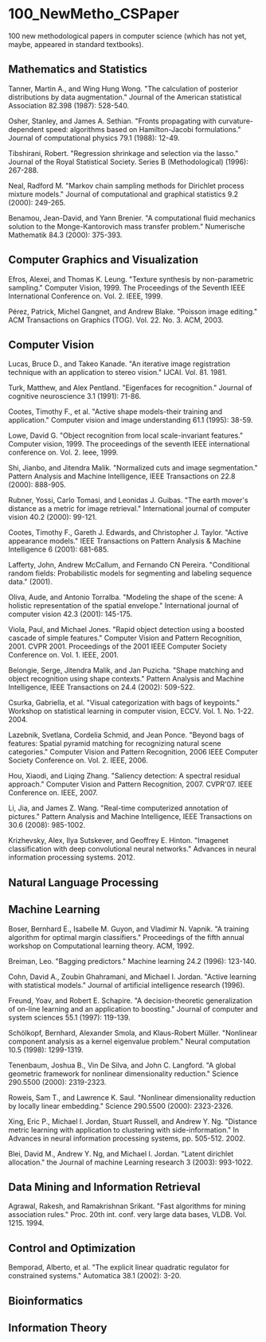 # 100_NewMetho_CSPaper
100 new methodological papers in computer science (which has not yet, maybe, appeared in standard textbooks).

## Mathematics and Statistics


Tanner, Martin A., and Wing Hung Wong. "The calculation of posterior distributions by data augmentation." Journal of the American statistical Association 82.398 (1987): 528-540.

Osher, Stanley, and James A. Sethian. "Fronts propagating with curvature-dependent speed: algorithms based on Hamilton-Jacobi formulations." Journal of computational physics 79.1 (1988): 12-49.

Tibshirani, Robert. "Regression shrinkage and selection via the lasso." Journal of the Royal Statistical Society. Series B (Methodological) (1996): 267-288.

Neal, Radford M. "Markov chain sampling methods for Dirichlet process mixture models." Journal of computational and graphical statistics 9.2 (2000): 249-265.

Benamou, Jean-David, and Yann Brenier. "A computational fluid mechanics solution to the Monge-Kantorovich mass transfer problem." Numerische Mathematik 84.3 (2000): 375-393.

## Computer Graphics and Visualization

Efros, Alexei, and Thomas K. Leung. "Texture synthesis by non-parametric sampling." Computer Vision, 1999. The Proceedings of the Seventh IEEE International Conference on. Vol. 2. IEEE, 1999.

Pérez, Patrick, Michel Gangnet, and Andrew Blake. "Poisson image editing." ACM Transactions on Graphics (TOG). Vol. 22. No. 3. ACM, 2003.


## Computer Vision
Lucas, Bruce D., and Takeo Kanade. "An iterative image registration technique with an application to stereo vision." IJCAI. Vol. 81. 1981.

Turk, Matthew, and Alex Pentland. "Eigenfaces for recognition." Journal of cognitive neuroscience 3.1 (1991): 71-86.

Cootes, Timothy F., et al. "Active shape models-their training and application." Computer vision and image understanding 61.1 (1995): 38-59.

Lowe, David G. "Object recognition from local scale-invariant features." Computer vision, 1999. The proceedings of the seventh IEEE international conference on. Vol. 2. Ieee, 1999.

Shi, Jianbo, and Jitendra Malik. "Normalized cuts and image segmentation." Pattern Analysis and Machine Intelligence, IEEE Transactions on 22.8 (2000): 888-905.

Rubner, Yossi, Carlo Tomasi, and Leonidas J. Guibas. "The earth mover's distance as a metric for image retrieval." International journal of computer vision 40.2 (2000): 99-121.

Cootes, Timothy F., Gareth J. Edwards, and Christopher J. Taylor. "Active appearance models." IEEE Transactions on Pattern Analysis & Machine Intelligence 6 (2001): 681-685.

Lafferty, John, Andrew McCallum, and Fernando CN Pereira. "Conditional random fields: Probabilistic models for segmenting and labeling sequence data." (2001).

Oliva, Aude, and Antonio Torralba. "Modeling the shape of the scene: A holistic representation of the spatial envelope." International journal of computer vision 42.3 (2001): 145-175.

Viola, Paul, and Michael Jones. "Rapid object detection using a boosted cascade of simple features." Computer Vision and Pattern Recognition, 2001. CVPR 2001. Proceedings of the 2001 IEEE Computer Society Conference on. Vol. 1. IEEE, 2001.

Belongie, Serge, Jitendra Malik, and Jan Puzicha. "Shape matching and object recognition using shape contexts." Pattern Analysis and Machine Intelligence, IEEE Transactions on 24.4 (2002): 509-522.

Csurka, Gabriella, et al. "Visual categorization with bags of keypoints." Workshop on statistical learning in computer vision, ECCV. Vol. 1. No. 1-22. 2004.

Lazebnik, Svetlana, Cordelia Schmid, and Jean Ponce. "Beyond bags of features: Spatial pyramid matching for recognizing natural scene categories." Computer Vision and Pattern Recognition, 2006 IEEE Computer Society Conference on. Vol. 2. IEEE, 2006.

Hou, Xiaodi, and Liqing Zhang. "Saliency detection: A spectral residual approach." Computer Vision and Pattern Recognition, 2007. CVPR'07. IEEE Conference on. IEEE, 2007.

Li, Jia, and James Z. Wang. "Real-time computerized annotation of pictures." Pattern Analysis and Machine Intelligence, IEEE Transactions on 30.6 (2008): 985-1002.

Krizhevsky, Alex, Ilya Sutskever, and Geoffrey E. Hinton. "Imagenet classification with deep convolutional neural networks." Advances in neural information processing systems. 2012.

## Natural Language Processing

## Machine Learning

Boser, Bernhard E., Isabelle M. Guyon, and Vladimir N. Vapnik. "A training algorithm for optimal margin classifiers." Proceedings of the fifth annual workshop on Computational learning theory. ACM, 1992.

Breiman, Leo. "Bagging predictors." Machine learning 24.2 (1996): 123-140.

Cohn, David A., Zoubin Ghahramani, and Michael I. Jordan. "Active learning with statistical models." Journal of artificial intelligence research (1996).

Freund, Yoav, and Robert E. Schapire. "A decision-theoretic generalization of on-line learning and an application to boosting." Journal of computer and system sciences 55.1 (1997): 119-139.

Schölkopf, Bernhard, Alexander Smola, and Klaus-Robert Müller. "Nonlinear component analysis as a kernel eigenvalue problem." Neural computation 10.5 (1998): 1299-1319.

Tenenbaum, Joshua B., Vin De Silva, and John C. Langford. "A global geometric framework for nonlinear dimensionality reduction." Science 290.5500 (2000): 2319-2323.

Roweis, Sam T., and Lawrence K. Saul. "Nonlinear dimensionality reduction by locally linear embedding." Science 290.5500 (2000): 2323-2326.

Xing, Eric P., Michael I. Jordan, Stuart Russell, and Andrew Y. Ng. "Distance metric learning with application to clustering with side-information." In Advances in neural information processing systems, pp. 505-512. 2002.

Blei, David M., Andrew Y. Ng, and Michael I. Jordan. "Latent dirichlet allocation." the Journal of machine Learning research 3 (2003): 993-1022.

## Data Mining and Information Retrieval

Agrawal, Rakesh, and Ramakrishnan Srikant. "Fast algorithms for mining association rules." Proc. 20th int. conf. very large data bases, VLDB. Vol. 1215. 1994.

## Control and Optimization
Bemporad, Alberto, et al. "The explicit linear quadratic regulator for constrained systems." Automatica 38.1 (2002): 3-20.

## Bioinformatics

## Information Theory



